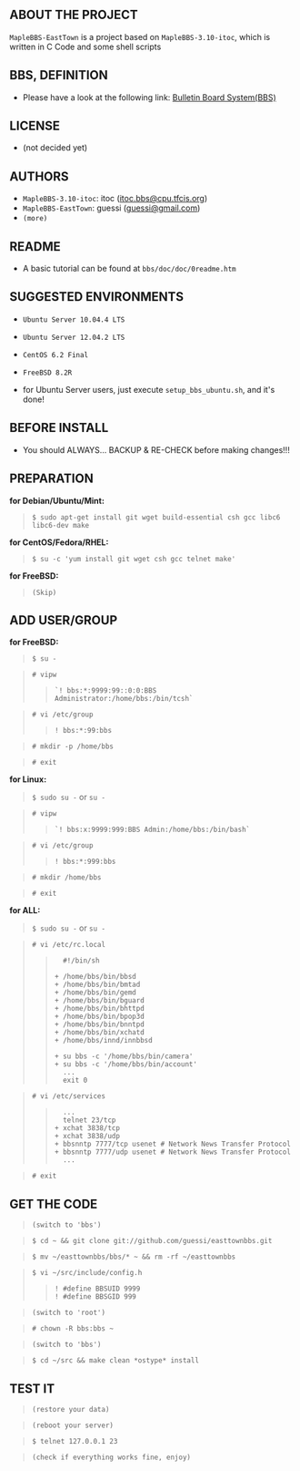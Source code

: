 ABOUT THE PROJECT
-----------------
`MapleBBS-EastTown` is a project based on `MapleBBS-3.10-itoc`, which is written in C Code and some shell scripts

BBS, DEFINITION
---------------
* Please have a look at the following link: [Bulletin Board System(BBS)](http://en.wikipedia.org/wiki/Bulletin_board_system)

LICENSE
-------
* (not decided yet)

AUTHORS
-------
* `MapleBBS-3.10-itoc`: itoc (itoc.bbs@cpu.tfcis.org)
* `MapleBBS-EastTown`: guessi (guessi@gmail.com)
* `(more)`

README
------
* A basic tutorial can be found at `bbs/doc/doc/0readme.htm`

SUGGESTED ENVIRONMENTS
----------------------
* `Ubuntu Server 10.04.4 LTS`
* `Ubuntu Server 12.04.2 LTS`
* `CentOS 6.2 Final`
* `FreeBSD 8.2R`


* for Ubuntu Server users, just execute `setup_bbs_ubuntu.sh`, and it's done!


BEFORE INSTALL
--------------
* You should ALWAYS... BACKUP & RE-CHECK before making changes!!!

PREPARATION
-----------
**for Debian/Ubuntu/Mint:**
> `$ sudo apt-get install git wget build-essential csh gcc libc6 libc6-dev make`

**for CentOS/Fedora/RHEL:**
> `$ su -c 'yum install git wget csh gcc telnet make'`

**for FreeBSD:**
> `(Skip)`


ADD USER/GROUP
--------------

**for FreeBSD:**
> `$ su -`

> `# vipw`
>>     `! bbs:*:9999:99::0:0:BBS Administrator:/home/bbs:/bin/tcsh`

> `# vi /etc/group`
>>     ! bbs:*:99:bbs

> `# mkdir -p /home/bbs`

> `# exit`

**for Linux:**
> `$ sudo su -` or `su -`

> `# vipw`
>>     `! bbs:x:9999:999:BBS Admin:/home/bbs:/bin/bash`

> `# vi /etc/group`
>>     ! bbs:*:999:bbs

> `# mkdir /home/bbs`

> `# exit`

**for ALL:**
> `$ sudo su -` or `su -`

> `# vi /etc/rc.local`
>>       #!/bin/sh
>>
>>     + /home/bbs/bin/bbsd
>>     + /home/bbs/bin/bmtad
>>     + /home/bbs/bin/gemd
>>     + /home/bbs/bin/bguard
>>     + /home/bbs/bin/bhttpd
>>     + /home/bbs/bin/bpop3d
>>     + /home/bbs/bin/bnntpd
>>     + /home/bbs/bin/xchatd
>>     + /home/bbs/innd/innbbsd
>>
>>     + su bbs -c '/home/bbs/bin/camera'
>>     + su bbs -c '/home/bbs/bin/account'
>>       ...
>>       exit 0

> `# vi /etc/services`
>>       ...
>>       telnet 23/tcp
>>     + xchat 3838/tcp
>>     + xchat 3838/udp
>>     + bbsnntp 7777/tcp usenet # Network News Transfer Protocol
>>     + bbsnntp 7777/udp usenet # Network News Transfer Protocol
>>       ...

> `# exit`

GET THE CODE
------------
> `(switch to 'bbs')`

> `$ cd ~ && git clone git://github.com/guessi/easttownbbs.git`

> `$ mv ~/easttownbbs/bbs/* ~ && rm -rf ~/easttownbbs`

> `$ vi ~/src/include/config.h`
>>     ! #define BBSUID 9999
>>     ! #define BBSGID 999

> `(switch to 'root')`

> `# chown -R bbs:bbs ~`

> `(switch to 'bbs')`

> `$ cd ~/src && make clean *ostype* install`

TEST IT
-------
> `(restore your data)`

> `(reboot your server)`

> `$ telnet 127.0.0.1 23`

> `(check if everything works fine, enjoy)`

